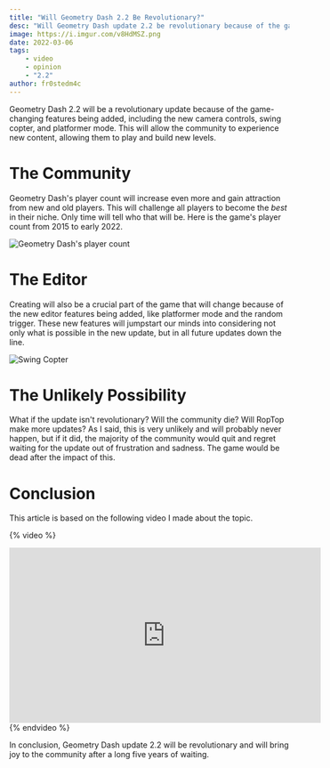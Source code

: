 ```yaml
---
title: "Will Geometry Dash 2.2 Be Revolutionary?"
desc: "Will Geometry Dash update 2.2 be revolutionary because of the game changing features being added?"
image: https://i.imgur.com/v8HdMSZ.png
date: 2022-03-06
tags:
    - video
    - opinion
    - "2.2"
author: fr0stedm4c
---
```


<!-- ## A source about this article

Will Geometry Dash update 2.2 be **game changing?** The answer to this question is also stated in this video by me: [website] (https://youtu.be/o1E3EHlrHnQ). 

## Main Reason -->

Geometry Dash 2.2 will be a revolutionary update because of the game-changing features being added, including the new camera controls, swing copter, and platformer mode. This will allow the community to experience new content, allowing them to play and build new levels.

# The Community

Geometry Dash's player count will increase even more and gain attraction from new and old players. This will challenge all players to become the *best* in their niche. Only time will tell who that will be. Here is the game's player count from 2015 to early 2022.

![Geometry Dash's player count](https://i.imgur.com/VPfKfLj.png) 

# The Editor

Creating will also be a crucial part of the game that will change because of the new editor features being added, like platformer mode and the random trigger. These new features will jumpstart our minds into considering not only what is possible in the new update, but in all future updates down the line.

![Swing Copter](https://i.imgur.com/V1RuvGa.png)

# The Unlikely Possibility

What if the update isn't revolutionary? Will the community die? Will RopTop make more updates? As I said, this is very unlikely and will probably never happen, but if it did, the majority of the community would quit and regret waiting for the update out of frustration and sadness. The game would be dead after the impact of this.

# Conclusion

This article is based on the following video I made about the topic.

{% video %}
<iframe width="560" height="315" src="https://www.youtube.com/embed/o1E3EHlrHnQ" title="YouTube video player" frameborder="0" allow="accelerometer; autoplay; clipboard-write; encrypted-media; gyroscope; picture-in-picture" allowfullscreen></iframe>
{% endvideo %}

In conclusion, Geometry Dash update 2.2 will be revolutionary and will bring joy to the community after a long five years of waiting.
